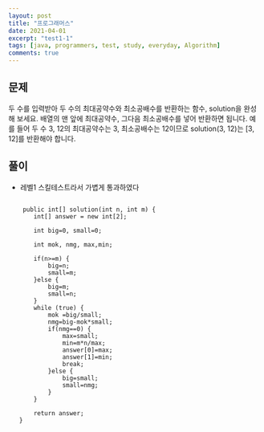 ```yaml
---
layout: post
title: "프로그래머스"
date: 2021-04-01
excerpt: "test1-1"
tags: [java, programmers, test, study, everyday, Algorithm]
comments: true
---
```


## 문제


두 수를 입력받아 두 수의 최대공약수와 최소공배수를 반환하는 함수, solution을 완성해 보세요. 배열의 맨 앞에 최대공약수, 
 그다음 최소공배수를 넣어 반환하면 됩니다. 예를 들어 두 수 3, 12의 최대공약수는 3, 최소공배수는 12이므로 solution(3, 12)는 [3, 12]를 반환해야 합니다.
 
 
 ## 풀이
 * 레벨1 스킬테스트라서 가볍게 통과하였다
 
 
 ```
 
     public int[] solution(int n, int m) {
        int[] answer = new int[2];
        
        int big=0, small=0;
        
        int mok, nmg, max,min;
        
        if(n>=m) {
        	big=n;
        	small=m;
        }else {
        	big=m;
        	small=n;
        }
        while (true) {
        	mok =big/small;
        	nmg=big-mok*small;
        	if(nmg==0) {
        		max=small;
        		min=m*n/max;
        		answer[0]=max;
        		answer[1]=min;
        		break;
        	}else {
        		big=small;
        		small=nmg;
        	}
        }
        
        return answer;
    }
 ```
 
 
